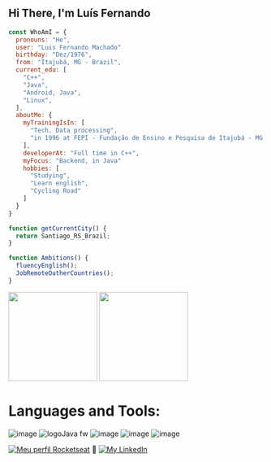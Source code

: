 ## Hi There, I'm Luís Fernando

```js
const WhoAmI = {
  pronouns: "He",
  user: "Luis Fernando Machado"
  birthday: "Dez/1976",
  from: "Itajubá, MG - Brazil",
  current_edu: [
    "C++",
    "Java",
    "Android, Java",
    "Linux",
  ],
  aboutMe: {
    myTrainingIsIn: [
      "Tech. Data processing",
      "in 1996 at FEPI - Fundação de Ensino e Pesquisa de Itajubá - MG / Brazil"
    ],
    developerAt: "Full time in C++",
    myFocus: "Backend, in Java"
    hobbies: [
      "Studying",
      "Learn english",
      "Cycling Road"
    ]    
  }
}

function getCurrentCity() {
  return Santiago_RS_Brazil;
}

function Ambitions() {
  fluencyEnglish();
  JobRemoteOutherCountries();
}
```
<div>
  <img height="175em" src="https://github-readme-stats.vercel.app/api/?username=luisfernandomgrs&show_icons=true&theme=dark&include_all_commits=true&count_private=true"/>
  <img height="175em" src="https://github-readme-stats.vercel.app/api/top-langs/?username=luisfernandomgrs&layout=compact&langs_count=7&theme=dark"/>
</div>

# Languages and Tools:
![image](https://user-images.githubusercontent.com/72364037/138801196-7d8d12bc-af5c-4481-a886-dd2136c479bd.png)
![logoJava fw](https://user-images.githubusercontent.com/72364037/154889952-4bc8052d-e21c-4128-a39f-604e37380112.png) 
![image](https://user-images.githubusercontent.com/72364037/138800478-c0b20a21-3fd6-46cd-b860-d5ee0f736bfe.png)
![image](https://user-images.githubusercontent.com/72364037/138800636-a7886b0a-56c8-4808-af1a-5fcfe36b82c2.png)
![image](https://user-images.githubusercontent.com/72364037/138800969-757592b2-d69a-4f7b-9429-0fb91cd4022d.png)

[![Meu perfil Rocketseat](https://img.shields.io/badge/Meu%20Perfil-Rocketseat-brightgreen)](https://app.rocketseat.com.br/me/luis-fernando-m-04781)<spacer type="horizontal" width="100" height="100"> 📎 </spacer>[![My LinkedIn](https://img.shields.io/badge/JOB's-LinkedIn-informational)](https://www.linkedin.com/in/luis-fernando-machado-1472aa1b9/)

<!--
**luisfernandomgrs/luisfernandomgrs** is a ✨ _special_ ✨ repository because its `README.md` (this file) appears on your GitHub profile.

Icons from: https://icons8.com/icons/set/aws

Here are some ideas to get you started:

- 🔭 I’m currently working on ...
- 🌱 I’m currently learning ...
- 👯 I’m looking to collaborate on ...
- 🤔 I’m looking for help with ...
- 💬 Ask me about ...
- 📫 How to reach me: ...
- 😄 Pronouns: ...
- ⚡ Fun fact: ...
-->
